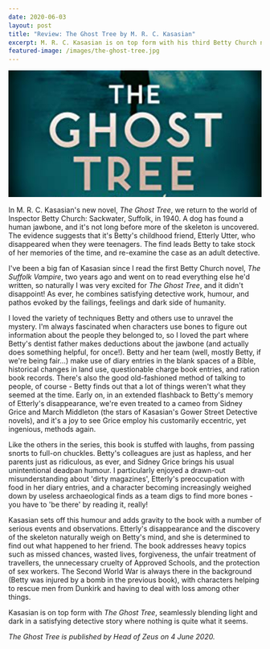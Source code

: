 ```yaml
---
date: 2020-06-03
layout: post
title: "Review: The Ghost Tree by M. R. C. Kasasian"
excerpt: M. R. C. Kasasian is on top form with his third Betty Church novel, seamlessly blending light and dark in a satisfying detective story where nothing is quite what it seems."
featured-image: /images/the-ghost-tree.jpg
---
```


![The Ghost Tree](/images/the-ghost-tree.jpg)

In M. R. C. Kasasian's new novel, <cite>The Ghost Tree</cite>, we return to the world of Inspector Betty Church: Sackwater, Suffolk, in 1940. A dog has found a human jawbone, and it's not long before more of the skeleton is uncovered. The evidence suggests that it's Betty's childhood friend, Etterly Utter, who disappeared when they were teenagers. The find leads Betty to take stock of her memories of the time, and re-examine the case as an adult detective.

I've been a big fan of Kasasian since I read the first Betty Church novel, <cite>The Suffolk Vampire</cite>, two years ago and went on to read everything else he'd written, so naturally I was very excited for <cite>The Ghost Tree</cite>, and it didn't disappoint! As ever, he combines satisfying detective work, humour, and pathos evoked by the failings, feelings and dark side of humanity.

I loved the variety of techniques Betty and others use to unravel the mystery. I'm always fascinated when characters use bones to figure out information about the people they belonged to, so I loved the part where Betty's dentist father makes deductions about the jawbone (and actually does something helpful, for once!). Betty and her team (well, mostly Betty, if we're being fair...) make use of diary entries in the blank spaces of a Bible, historical changes in land use, questionable charge book entries, and ration book records. There's also the good old-fashioned method of talking to people, of course - Betty finds out that a lot of things weren't what they seemed at the time. Early on, in an extended flashback to Betty's memory of Etterly's disappearance, we're even treated to a cameo from Sidney Grice and March Middleton (the stars of Kasasian's Gower Street Detective novels), and it's a joy to see Grice employ his customarily eccentric, yet ingenious, methods again.

Like the others in the series, this book is stuffed with laughs, from passing snorts to full-on chuckles. Betty's colleagues are just as hapless, and her parents just as ridiculous, as ever, and Sidney Grice brings his usual unintentional deadpan humour. I particularly enjoyed a drawn-out misunderstanding about 'dirty magazines', Etterly's preoccupation with food in her diary entries, and a character becoming increasingly weighed down by useless archaeological finds as a team digs to find more bones - you have to 'be there' by reading it, really!

Kasasian sets off this humour and adds gravity to the book with a number of serious events and observations. Etterly's disappearance and the discovery of the skeleton naturally weigh on Betty's mind, and she is determined to find out what happened to her friend. The book addresses heavy topics such as missed chances, wasted lives, forgiveness, the unfair treatment of travellers, the unnecessary cruelty of Approved Schools, and the protection of sex workers. The Second World War is always there in the background (Betty was injured by a bomb in the previous book), with characters helping to rescue men from Dunkirk and having to deal with loss among other things.

Kasasian is on top form with <cite>The Ghost Tree</cite>, seamlessly blending light and dark in a satisfying detective story where nothing is quite what it seems.

*<cite>The Ghost Tree</cite> is published by Head of Zeus on 4 June 2020.*
